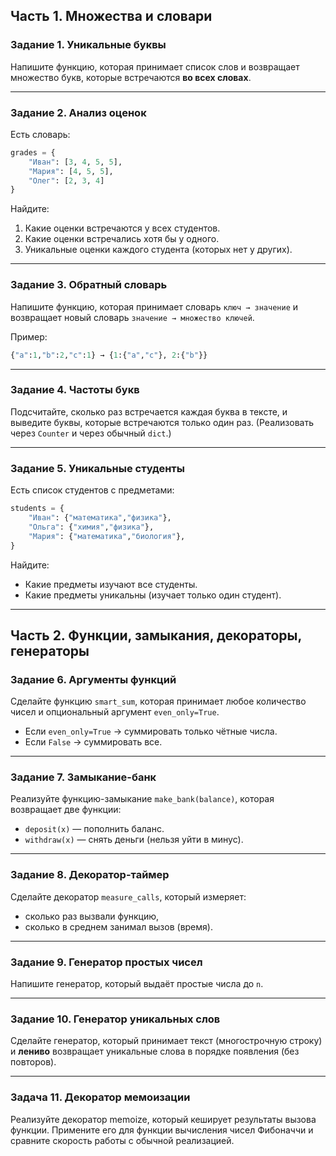 ## Часть 1. Множества и словари

### Задание 1. Уникальные буквы
Напишите функцию, которая принимает список слов и возвращает множество букв, которые встречаются **во всех словах**.

---

### Задание 2. Анализ оценок
Есть словарь:  
```python
grades = {
    "Иван": [3, 4, 5, 5],
    "Мария": [4, 5, 5],
    "Олег": [2, 3, 4]
}
````

Найдите:

1. Какие оценки встречаются у всех студентов.
2. Какие оценки встречались хотя бы у одного.
3. Уникальные оценки каждого студента (которых нет у других).

---

### Задание 3. Обратный словарь

Напишите функцию, которая принимает словарь `ключ → значение` и возвращает новый словарь `значение → множество ключей`.

Пример:

```python
{"a":1,"b":2,"c":1} → {1:{"a","c"}, 2:{"b"}}
```

---

### Задание 4. Частоты букв

Подсчитайте, сколько раз встречается каждая буква в тексте, и выведите буквы, которые встречаются только один раз.
(Реализовать через `Counter` и через обычный `dict`.)

---

### Задание 5. Уникальные студенты

Есть список студентов с предметами:

```python
students = {
    "Иван": {"математика","физика"},
    "Ольга": {"химия","физика"},
    "Мария": {"математика","биология"},
}
```

Найдите:

* Какие предметы изучают все студенты.
* Какие предметы уникальны (изучает только один студент).

---

## Часть 2. Функции, замыкания, декораторы, генераторы

### Задание 6. Аргументы функций

Сделайте функцию `smart_sum`, которая принимает любое количество чисел и опциональный аргумент `even_only=True`.

* Если `even_only=True` → суммировать только чётные числа.
* Если `False` → суммировать все.

---

### Задание 7. Замыкание-банк

Реализуйте функцию-замыкание `make_bank(balance)`, которая возвращает две функции:

* `deposit(x)` — пополнить баланс.
* `withdraw(x)` — снять деньги (нельзя уйти в минус).

---

### Задание 8. Декоратор-таймер

Сделайте декоратор `measure_calls`, который измеряет:

* сколько раз вызвали функцию,
* сколько в среднем занимал вызов (время).

---

### Задание 9. Генератор простых чисел

Напишите генератор, который выдаёт простые числа до `n`.

---

### Задание 10. Генератор уникальных слов

Сделайте генератор, который принимает текст (многострочную строку) и **лениво** возвращает уникальные слова в порядке появления (без повторов).

---

### Задача 11. Декоратор мемоизации

Реализуйте декоратор memoize, который кеширует результаты вызова функции.
Примените его для функции вычисления чисел Фибоначчи и сравните скорость работы с обычной реализацией.
